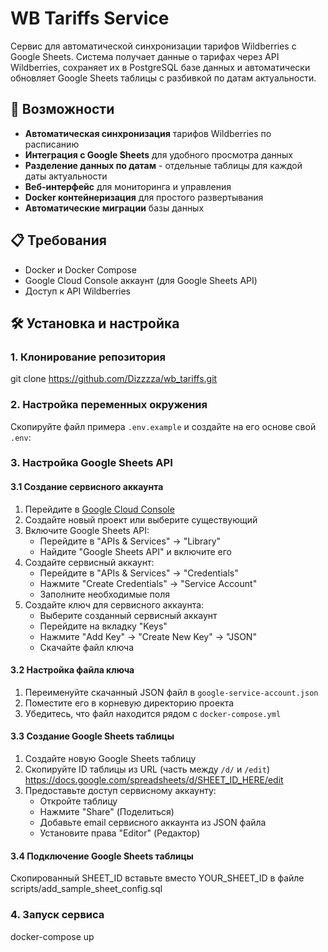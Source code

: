 # WB Tariffs Service

Сервис для автоматической синхронизации тарифов Wildberries с Google Sheets. Система получает данные о тарифах через API Wildberries, сохраняет их в PostgreSQL базе данных и автоматически обновляет Google Sheets таблицы с разбивкой по датам актуальности.

## 🚀 Возможности

- **Автоматическая синхронизация** тарифов Wildberries по расписанию
- **Интеграция с Google Sheets** для удобного просмотра данных
- **Разделение данных по датам** - отдельные таблицы для каждой даты актуальности
- **Веб-интерфейс** для мониторинга и управления
- **Docker контейнеризация** для простого развертывания
- **Автоматические миграции** базы данных

## 📋 Требования

- Docker и Docker Compose
- Google Cloud Console аккаунт (для Google Sheets API)
- Доступ к API Wildberries

## 🛠 Установка и настройка

### 1. Клонирование репозитория

git clone https://github.com/Dizzzza/wb_tariffs.git

### 2. Настройка переменных окружения

Скопируйте файл примера `.env.example` и создайте на его основе свой `.env`:

### 3. Настройка Google Sheets API

#### 3.1 Создание сервисного аккаунта

1. Перейдите в [Google Cloud Console](https://console.cloud.google.com/)
2. Создайте новый проект или выберите существующий
3. Включите Google Sheets API:
   - Перейдите в "APIs & Services" → "Library"
   - Найдите "Google Sheets API" и включите его
4. Создайте сервисный аккаунт:
   - Перейдите в "APIs & Services" → "Credentials"
   - Нажмите "Create Credentials" → "Service Account"
   - Заполните необходимые поля
5. Создайте ключ для сервисного аккаунта:
   - Выберите созданный сервисный аккаунт
   - Перейдите на вкладку "Keys"
   - Нажмите "Add Key" → "Create New Key" → "JSON"
   - Скачайте файл ключа

#### 3.2 Настройка файла ключа

1. Переименуйте скачанный JSON файл в `google-service-account.json`
2. Поместите его в корневую директорию проекта
3. Убедитесь, что файл находится рядом с `docker-compose.yml`

#### 3.3 Создание Google Sheets таблицы

1. Создайте новую Google Sheets таблицу
2. Скопируйте ID таблицы из URL (часть между `/d/` и `/edit`)
   https://docs.google.com/spreadsheets/d/SHEET_ID_HERE/edit
3. Предоставьте доступ сервисному аккаунту:
   - Откройте таблицу
   - Нажмите "Share" (Поделиться)
   - Добавьте email сервисного аккаунта из JSON файла
   - Установите права "Editor" (Редактор)

#### 3.4 Подключение Google Sheets таблицы

Скопированный SHEET_ID вставьте вместо YOUR_SHEET_ID в файле scripts/add_sample_sheet_config.sql

### 4. Запуск сервиса

docker-compose up

